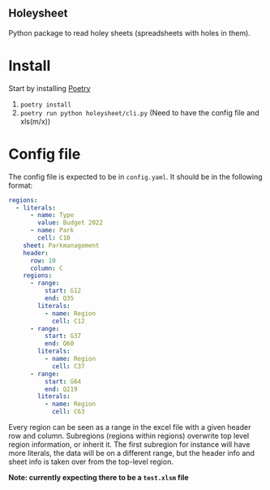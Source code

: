 Holeysheet
---------
Python package to read holey sheets (spreadsheets with holes in them).

# Install

Start by installing [Poetry](<https://python-poetry.org/>)

1. `poetry install`
2. `poetry run python holeysheet/cli.py` (Need to have the config file and xls(m/x))

# Config file

The config file is expected to be in `config.yaml`. It should be in the following format:

```yaml
regions:
  - literals:
      - name: Type
        value: Budget 2022
      - name: Park
        cell: C10
    sheet: Parkmanagement
    header:
      row: 10
      column: C
    regions:
      - range:
          start: G12
          end: Q35
        literals:
          - name: Region
            cell: C12
      - range:
          start: G37
          end: Q60
        literals:
          - name: Region
            cell: C37
      - range:
          start: G64
          end: Q219
        literals:
          - name: Region
            cell: C63
```

Every region can be seen as a range in the excel file with a given header row and column. Subregions (regions within
regions) overwrite top level region information, or inherit it. The first subregion for instance will have more
literals, the data will be on a different range, but the header info and sheet info is taken over from the top-level
region.

**Note: currently expecting there to be a `test.xlsm` file**